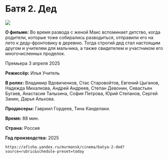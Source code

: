 # Батя 2. Дед
![](https://avatars.mds.yandex.net/get-afishanew/4395007/a1fa2eef-7216-423b-be90-d27ace30b6ea/s190x280)

**О фильме:** Во время развода с женой Макс вспоминает детство, когда родители, которые тоже собирались разводиться, отправили его на лето к деду-фронтовику в деревню. Тогда строгий дед стал настоящим другом и учителем для мальчика, а также свидетелем и участником его многочисленных проделок.

Премьера 
    3 апреля 2025
    
**Режиссёр:** 
    Илья Учитель
    
**В ролях:** 
    Владимир Вдовиченков,
    Стас Старовойтов,
    Евгений Цыганов,
    Надежда Михалкова,
    Андрей Андреев,
    Степан Девонин,
    Севастьян Бугаев,
    Анастасия Талызина,
    София Петрова,
    Юрий Степанов,
    Сергей Занин,
    Дарья Альхова.
    
**Продюсеры:** 
    Гавриил Гордеев,
    Тина Канделаки.
    
**Время:** 
    88 мин.
    
**Страна:** 
    Россия
    
**Год производства:** 
    2025

    https://afisha.yandex.ru/murmansk/cinema/batya-2-ded?source=rubric&schedule-preset=today
